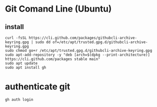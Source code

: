 # Git Comand Line (Ubuntu)
## install 
```
curl -fsSL https://cli.github.com/packages/githubcli-archive-keyring.gpg | sudo dd of=/etc/apt/trusted.gpg.d/githubcli-archive-keyring.gpg
sudo chmod go+r /etc/apt/trusted.gpg.d/githubcli-archive-keyring.gpg
sudo apt-add-repository -y "deb [arch=$(dpkg --print-architecture)] https://cli.github.com/packages stable main" 
sudo apt update
sudo apt install gh
```
# authenticate git
```
gh auth login
```